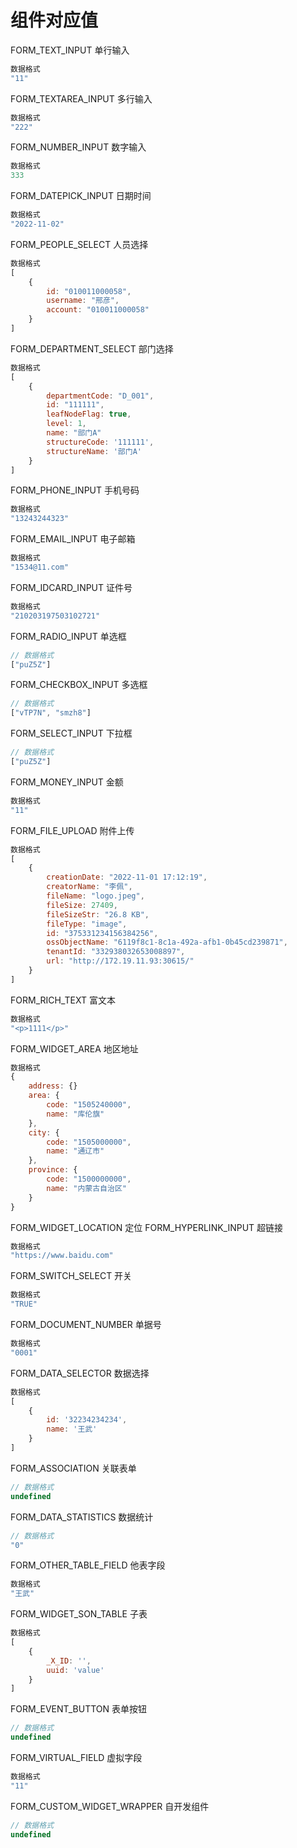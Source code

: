 # 组件对应值

FORM_TEXT_INPUT                                     单行输入

```js
数据格式
"11"
```

FORM_TEXTAREA_INPUT                                 多行输入

```js
数据格式
"222"
```

FORM_NUMBER_INPUT                                   数字输入

```js
数据格式
333
```

FORM_DATEPICK_INPUT                                 日期时间

```js
数据格式
"2022-11-02"
```

FORM_PEOPLE_SELECT                                  人员选择

```js
数据格式
[
    {
        id: "010011000058",
        username: "邢彦",
        account: "010011000058"
    }
]
```

FORM_DEPARTMENT_SELECT                              部门选择

```js
数据格式
[
    {
        departmentCode: "D_001",
        id: "111111",
        leafNodeFlag: true,
        level: 1,
        name: "部门A"
        structureCode: '111111',
        structureName: '部门A'
    }
]
```

FORM_PHONE_INPUT                                    手机号码

```js
数据格式
"13243244323"
```

FORM_EMAIL_INPUT                                    电子邮箱

```js
数据格式
"1534@11.com"
```

FORM_IDCARD_INPUT                                   证件号

```js
数据格式
"210203197503102721"
```

FORM_RADIO_INPUT                                    单选框

```js
// 数据格式
["puZ5Z"]
```

FORM_CHECKBOX_INPUT                                 多选框

```js
// 数据格式
["vTP7N", "smzh8"]
```

FORM_SELECT_INPUT                                   下拉框

```js
// 数据格式
["puZ5Z"]
```

FORM_MONEY_INPUT                                    金额

```js
数据格式
"11"
```

FORM_FILE_UPLOAD                                    附件上传

```js
数据格式
[
    {
        creationDate: "2022-11-01 17:12:19",
        creatorName: "李佩",
        fileName: "logo.jpeg",
        fileSize: 27409,
        fileSizeStr: "26.8 KB",
        fileType: "image",
        id: "375331234156384256",
        ossObjectName: "6119f8c1-8c1a-492a-afb1-0b45cd239871",
        tenantId: "332938032653008897",
        url: "http://172.19.11.93:30615/"
    }
]
```

FORM_RICH_TEXT                                      富文本

```js
数据格式
"<p>1111</p>"
```

FORM_WIDGET_AREA                                    地区地址

```js
数据格式
{
    address: {}
    area: {
        code: "1505240000",
        name: "库伦旗"
    },
    city: {
        code: "1505000000",
        name: "通辽市"
    },
    province: {
        code: "1500000000",
        name: "内蒙古自治区"
    }
}
```

FORM_WIDGET_LOCATION                                定位
FORM_HYPERLINK_INPUT                                超链接

```js
数据格式
"https://www.baidu.com"
```

FORM_SWITCH_SELECT                                  开关

```js
数据格式
"TRUE"
```

FORM_DOCUMENT_NUMBER                                单据号

```js
数据格式
"0001"
```

FORM_DATA_SELECTOR                                  数据选择

```js
数据格式
[
    {
        id: '32234234234',
        name: '王武'
    }
]
```

FORM_ASSOCIATION                                    关联表单

```js
// 数据格式
undefined
```

FORM_DATA_STATISTICS                                数据统计

```js
// 数据格式
"0"
```

FORM_OTHER_TABLE_FIELD                              他表字段

```js
数据格式
"王武"
```

FORM_WIDGET_SON_TABLE                               子表

```js
数据格式
[
    {
        _X_ID: '',
        uuid: 'value'
    }
]
```

FORM_EVENT_BUTTON                                   表单按钮

```js
// 数据格式
undefined
```

FORM_VIRTUAL_FIELD                                  虚拟字段

```js
数据格式
"11"
```

FORM_CUSTOM_WIDGET_WRAPPER                          自开发组件

```js
// 数据格式
undefined
```